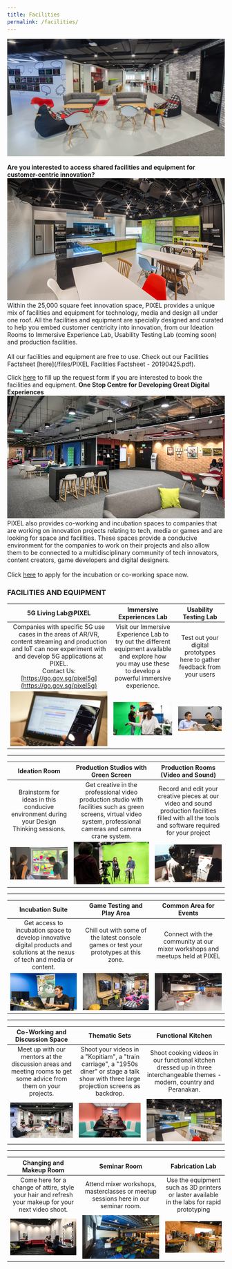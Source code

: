 ```yaml
---
title: Facilities
permalink: /facilities/
---
```

![](/images/facilities/Facilities_banner_edited.jpg)

**Are you interested to access shared facilities and equipment for customer-centric innovation?**
![](/images/facilities/Facilities_img1_edited.jpg)
Within the 25,000 square feet innovation space, PIXEL provides a unique mix of facilities and equipment for technology, media and design all under one roof. All the facilities and equipment are specially designed and curated to help you embed customer centricity into innovation, from our Ideation Rooms to Immersive Experience Lab, Usability Testing Lab (coming soon) and production facilities. <br><br>All our facilities and equipment are free to use. Check out our Facilities Factsheet [here](/files/PIXEL Facilities Factsheet - 20190425.pdf).

Click [here](https://go.gov.sg/preqform) to fill up the request form if you are interested to book the facilities and equipment.
**One Stop Centre for Developing Great Digital Experiences**
![](/images/facilities/IMG_8072-common-area-l2.jpg)
PIXEL also provides co-working and incubation spaces to companies that are working on innovation projects relating to tech, media or games and are looking for space and facilities. These spaces provide a conducive environment for the companies to work on their projects and also allow them to be connected to a multidisciplinary community of tech innovators, content creators, game developers and digital designers.<br><br>
Click [here](https://go.gov.sg/preqform) to apply for the incubation or co-working space now.
  
### FACILITIES AND EQUIPMENT
| 5G Living Lab@PIXEL | Immersive Experiences Lab | Usability Testing Lab |
|:-------------:|:-------------:|:-------------:|
| Companies with specific 5G use cases in the areas of AR/VR, content streaming and production and IoT can now experiment with and develop 5G applications at PIXEL. <br>Contact Us: [https://go.gov.sg/pixel5g](https://go.gov.sg/pixel5g) | Visit our Immersive Experience Lab to try out the different equipment available and explore how you may use these to develop a powerful immersive experience. | Test out your digital prototypes here to gather feedback from your users |
| ![](/images/facilities/facilities-and-equipment/SUR5918.png) | ![](/images/facilities/facilities-and-equipment/Immersive-Experiences-Lab_630-x-355.png) | ![](/images/facilities/facilities-and-equipment/User-Testing-Lab_630x355.png) |

***

| Ideation Room | Production Studios with Green Screen | Production Rooms (Video and Sound) |
|:-------------:|:-------------:|:-------------:|
| Brainstorm for ideas in this conducive environment during your Design Thinking sessions. | Get creative in the professional video production studio with facilities such as green screens, virtual video system, professional cameras and camera crane system. | Record and edit your creative pieces at our video and sound production facilities filled with all the tools and software required for your project |
| ![](/images/facilities/facilities-and-equipment/ideation2.jpg) | ![](/images/facilities/facilities-and-equipment/IMG_8110-green-screen-2.jpg) | ![](/images/facilities/facilities-and-equipment/Production-Room_630-x-355.png) |

***

| Incubation Suite | Game Testing and Play Area | Common Area for Events |
|:-------------:|:-------------:|:-------------:|
| Get access to incubation space to develop innovative digital products and solutions at the nexus of tech and media or content. | Chill out with some of the latest console games or test your prototypes at this zone. | Connect with the community at our mixer workshops and meetups held at PIXEL |
| ![](/images/facilities/facilities-and-equipment/IMG_8040-suite.jpg) | ![](/images/facilities/facilities-and-equipment/IMG_8057-Playtest-area.jpg) | ![](/images/facilities/facilities-and-equipment/lv1-stage.jpg) |

***

| Co-Working and Discussion Space | Thematic Sets | Functional Kitchen |
|:-------------:|:-------------:|:-------------:|
| Meet up with our mentors at the discussion areas and meeting rooms to get some advice from them on your projects. | Shoot your videos in a "Kopitiam", a "train carriage", a "1950s diner" or stage a talk show with three large projection screens as backdrop. | Shoot cooking videos in our functional kitchen dressed up in three interchangeable themes - modern, country and Peranakan. |
| ![](/images/facilities/facilities-and-equipment/IMG_8129-discussion-hotdesk.jpg) | ![](/images/facilities/facilities-and-equipment/IMG_8133-theme-mtg-room-2.jpg) | ![](/images/facilities/facilities-and-equipment/lv1-kitchen.jpg) |

***

| Changing and Makeup Room | Seminar Room | Fabrication Lab  |
|:-------------:|:-------------:|:-------------:|
| Come here for a change of attire, style your hair and refresh your makeup for your next video shoot. | Attend mixer workshops, masterclasses or meetup sessions here in our seminar room. | Use the equipment such as 3D printers or laster available in the labs for rapid prototyping |
| ![](/images/facilities/facilities-and-equipment/IMG_8084-makeup.jpg) | ![](/images/facilities/facilities-and-equipment/lv2-seminar-room-1.jpg) | ![](/images/facilities/facilities-and-equipment/Fabrication-Area_630-x-355.png) |



